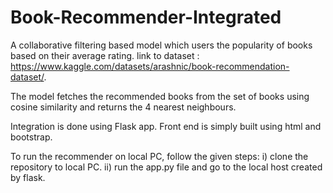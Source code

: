 # Book-Recommender-Integrated
A collaborative filtering based model which users the popularity of books based on their average rating.
link to dataset : https://www.kaggle.com/datasets/arashnic/book-recommendation-dataset/.

The model fetches the recommended books from the set of books using cosine similarity and returns the 4 nearest neighbours.

Integration is done using Flask app. 
Front end is simply built using html and bootstrap.

To run the recommender on local PC, follow the given steps:
i) clone the repository to local PC.
ii) run the app.py file and go to the local host created by flask.
